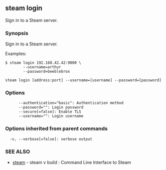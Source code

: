 ## steam login

Sign in to a Steam server.

### Synopsis


Sign in to a Steam server.

Examples:

	$ steam login 192.168.42.42:9000 \
			--username=arthur
			--password=beeblebrox

```
steam login [address:port] --username=[username] --password=[password]
```

### Options

```
      --authentication="basic": Authentication method
      --password="": Login password
      --secure[=false]: Enable TLS
      --username="": Login username
```

### Options inherited from parent commands

```
  -v, --verbose[=false]: verbose output
```

### SEE ALSO
* [steam](steam.md)	 - steam v build : Command Line Interface to Steam

